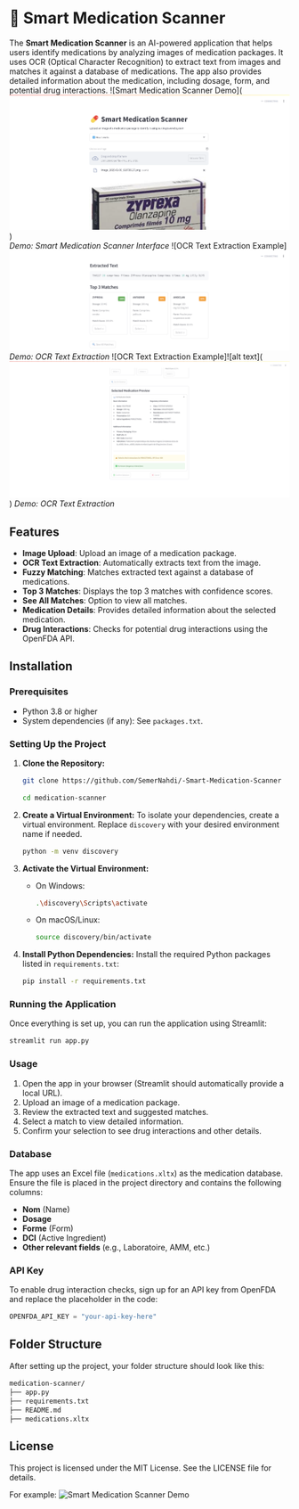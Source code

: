 
# 💊 Smart Medication Scanner



The **Smart Medication Scanner** is an AI-powered application that helps users identify medications by analyzing images of medication packages. It uses OCR (Optical Character Recognition) to extract text from images and matches it against a database of medications. The app also provides detailed information about the medication, including dosage, form, and potential drug interactions.
![Smart Medication Scanner Demo](![alt text](image-1.png))  
*Demo: Smart Medication Scanner Interface*
![OCR Text Extraction Example]![alt text](image-2.png)
*Demo: OCR Text Extraction*
![OCR Text Extraction Example]![alt text](![alt text](image-3.png))
*Demo: OCR Text Extraction*
## Features
- **Image Upload**: Upload an image of a medication package.
- **OCR Text Extraction**: Automatically extracts text from the image.
- **Fuzzy Matching**: Matches extracted text against a database of medications.
- **Top 3 Matches**: Displays the top 3 matches with confidence scores.
- **See All Matches**: Option to view all matches.
- **Medication Details**: Provides detailed information about the selected medication.
- **Drug Interactions**: Checks for potential drug interactions using the OpenFDA API.



## Installation

### Prerequisites
- Python 3.8 or higher
- System dependencies (if any): See `packages.txt`.

### Setting Up the Project

1. **Clone the Repository:**
   ```bash
   git clone https://github.com/SemerNahdi/-Smart-Medication-Scanner
   ```
    ```bash
   cd medication-scanner
   ```

2. **Create a Virtual Environment:**
   To isolate your dependencies, create a virtual environment. Replace `discovery` with your desired environment name if needed.
   ```bash
   python -m venv discovery
   ```

3. **Activate the Virtual Environment:**
   - On Windows:
     ```bash
     .\discovery\Scripts\activate
     ```
   - On macOS/Linux:
     ```bash
     source discovery/bin/activate
     ```

4. **Install Python Dependencies:**
   Install the required Python packages listed in `requirements.txt`:
   ```bash
   pip install -r requirements.txt
   ```

### Running the Application

Once everything is set up, you can run the application using Streamlit:

```bash
streamlit run app.py
```

### Usage

1. Open the app in your browser (Streamlit should automatically provide a local URL).
2. Upload an image of a medication package.
3. Review the extracted text and suggested matches.
4. Select a match to view detailed information.
5. Confirm your selection to see drug interactions and other details.

### Database

The app uses an Excel file (`medications.xltx`) as the medication database. Ensure the file is placed in the project directory and contains the following columns:

- **Nom** (Name)
- **Dosage**
- **Forme** (Form)
- **DCI** (Active Ingredient)
- **Other relevant fields** (e.g., Laboratoire, AMM, etc.)

### API Key

To enable drug interaction checks, sign up for an API key from OpenFDA and replace the placeholder in the code:

```python
OPENFDA_API_KEY = "your-api-key-here"
```

## Folder Structure

After setting up the project, your folder structure should look like this:

```
medication-scanner/
├── app.py
├── requirements.txt
├── README.md
├── medications.xltx
```

## License

This project is licensed under the MIT License. See the LICENSE file for details.


For example:
![Smart Medication Scanner Demo](images/demo1.png)
